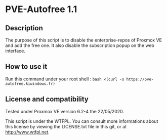 # PVE-Autofree 1.1

## Description

The purpose of this script is to disable the enterprise-repos of Proxmox VE and add the
free one. It also disable the subscription popup on the web interface.

## How to use it

Run this command under your root shell : `bash <(curl -s https://pve-autofree.kiwindows.fr)`

## License and compatibility

Tested under Proxmox VE version 6.2-4 the 22/05/2020.

This script is under the WTFPL. You can consult more informations about this license by viewing the
LICENSE.txt file in this git, or at http://www.wtfpl.net.